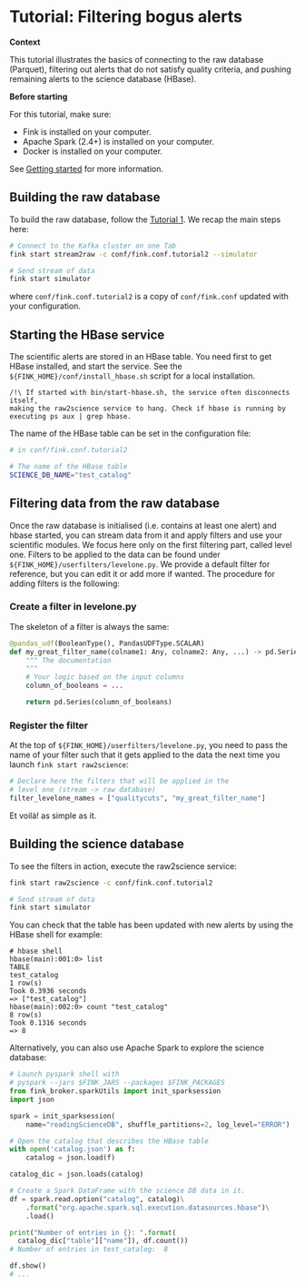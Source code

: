 # Tutorial: Filtering bogus alerts

**Context**

This tutorial illustrates the basics of connecting to the raw database (Parquet), filtering out alerts that do not satisfy quality criteria, and pushing remaining alerts to the science database (HBase).

**Before starting**

For this tutorial, make sure:
* Fink is installed on your computer.
* Apache Spark (2.4+) is installed on your computer.
* Docker is installed on your computer.

See [Getting started](../index.md) for more information.

## Building the raw database

To build the raw database, follow the [Tutorial 1](raw_db.md). We recap the main steps here:

```bash
# Connect to the Kafka cluster on one Tab
fink start stream2raw -c conf/fink.conf.tutorial2 --simulator

# Send stream of data
fink start simulator
```

where `conf/fink.conf.tutorial2` is a copy of `conf/fink.conf` updated with your configuration.

## Starting the HBase service

The scientific alerts are stored in an HBase table. You need first to get HBase installed, and start the service. See the `${FINK_HOME}/conf/install_hbase.sh` script for a local installation.

```plain
/!\ If started with bin/start-hbase.sh, the service often disconnects itself,
making the raw2science service to hang. Check if hbase is running by
executing ps aux | grep hbase.
```

The name of the HBase table can be set in the configuration file:

```bash
# in conf/fink.conf.tutorial2

# The name of the HBase table
SCIENCE_DB_NAME="test_catalog"
```

## Filtering data from the raw database

Once the raw database is initialised (i.e. contains at least one alert) and hbase started, you can stream data from it and apply filters and use your scientific modules. We focus here only on the first filtering part, called level one. Filters to be applied to the data can be found under `${FINK_HOME}/userfilters/levelone.py`. We provide a default filter for reference, but you can edit it or add more if wanted. The procedure for adding filters is the following:

### Create a filter in levelone.py

The skeleton of a filter is always the same:

```python
@pandas_udf(BooleanType(), PandasUDFType.SCALAR)
def my_great_filter_name(colname1: Any, colname2: Any, ...) -> pd.Series:
    """ The documentation
    """
    # Your logic based on the input columns
    column_of_booleans = ...

    return pd.Series(column_of_booleans)
```

### Register the filter

At the top of `${FINK_HOME}/userfilters/levelone.py`, you need to pass the name of your filter such that it gets applied to the data the next time you launch `fink start raw2science`:

```python
# Declare here the filters that will be applied in the
# level one (stream -> raw database)
filter_levelone_names = ["qualitycuts", "my_great_filter_name"]
```

Et voilà! as simple as it.

## Building the science database

To see the filters in action, execute the raw2science service:

```bash
fink start raw2science -c conf/fink.conf.tutorial2

# Send stream of data
fink start simulator
```

You can check that the table has been updated with new alerts by using the HBase shell for example:

```hbase
# hbase shell
hbase(main):001:0> list
TABLE
test_catalog
1 row(s)
Took 0.3936 seconds
=> ["test_catalog"]
hbase(main):002:0> count "test_catalog"
8 row(s)
Took 0.1316 seconds
=> 8
```

Alternatively, you can also use Apache Spark to explore the science database:

```python
# Launch pyspark shell with
# pyspark --jars $FINK_JARS --packages $FINK_PACKAGES
from fink_broker.sparkUtils import init_sparksession
import json

spark = init_sparksession(
    name="readingScienceDB", shuffle_partitions=2, log_level="ERROR")

# Open the catalog that describes the HBase table
with open('catalog.json') as f:
    catalog = json.load(f)

catalog_dic = json.loads(catalog)

# Create a Spark DataFrame with the science DB data in it.
df = spark.read.option("catalog", catalog)\
    .format("org.apache.spark.sql.execution.datasources.hbase")\
    .load()

print("Number of entries in {}: ".format(
  catalog_dic["table"]["name"]), df.count())
# Number of entries in test_catalog:  8

df.show()
# ...
```
